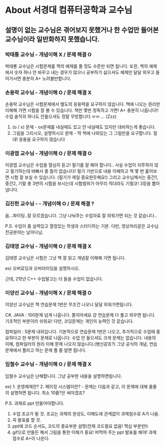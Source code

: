 # About 서경대 컴퓨터공학과 교수님

## 설명이 없는 교수님은 겪어보지 못했거나 한 수업만 들어본 교수님이라 일반화하지 못했습니다.

### 박태룡 교수님 - 개념이해 X / 문제 해결 O
박태룡 교수님은 시험문제를 책의 예제를 풀 정도 수준만 되면 됩니다. 또한, 책의 예제에서 숫자 하나 안 바꾸고 내는 경우가 많으니 공부하기 싫으셔도 예제만 달달 외우고 들어가시면 충분히 A+ 노려볼만합니다.

### 손용락 교수님 - 개념이해 O / 문제 해결 X
손용락 교수님은 시험문제에서 별도의 응용력을 요구하지 않습니다. 책에 나오는 원리만 이해해 가면 시험을 잘 볼 수 있습니다.
책만 몇번 정독하고 가면! A+ 충분히 나옵니다!! 수업 솔직히 하나도 안들으셔도 정말 무방합니다 ㅠㅠ.... (Zzz)
1. (o / x) 문제 - ox문제를 내실때도 있고 안 내실때도 있지만 대비하는게 좋습니다.
2. 그림을 그리시오, 설명하시오 문제 - 딱 책에 나와있는 그 그림만을 요구합니다. 절대! 응용을 요구하지 않습니다

### 이광엽 교수님 - 개념이해 O / 문제 해결 O
이광엽 교수님은 수업을 열심히 듣고! 필기를 잘 해야 합니다.. 사실 수업이 지루하지 않고 필기하는데 바빠서 졸 틈이 없습니다!
필기 기반으로 내용 이해하고 책 몇 번 훑어보면 시험 잘 보실 수 있습니다. (필기가 제일 중요한듯해요!)
그리고 교수님께서는 중간1, 중간2, 기말 총 3번의 시험을 보시는데 시험범위가 아무리 적더라도 기필코! 3장을 뽑아냅니다.

### 김진헌 교수님 - - 개념이해 O / 문제 해결 ?
음...화이팅..잘 모르겠습니다. 그냥 나눠주는 수업자료 잘 외워가면 되는 것 같습니다..

P.S. 수업이 좀 실력있고 열정있는 학생과 스터디하는 기분. 다만, 영상처리같은 교수님 전공분야는 날아다님.

### 김태영 교수님 - 개념이해 O / 문제 해결 X
김태영 교수님은 시험은 그냥 책 잘 읽고 개념잘 이해해 가면 됩니다. 

ex) 오버로딩과 오버라이딩을 설명하시오. 

근데, 2학년 C++ 수업말고는 더 들을 수업이 없습니다. 

### 이양선 교수님 - 개념이해 X / 문제 해결 O
이양선 교수님은 책 연습문제 1번은 무조건 나오니 달달 외워가면됩니다.

C#, JAVA : 100문제 넘게 나옵니다. 쫄지마세요 걍 연습문제 다 풀고 외우면 됩니다. 기초적인 부분이라 쉬워요! 다만, 코딩문제는 개인의 능력인 것 같습니다.

컴파일러 : 5문제 내외입니다. 기본적으로 연습문제 1번은 나오고, 추가적으로 수업때 중요하다고 한 부분이 문제로 나옵니다. 수업 안 들으셔도 크게 문제는 없습니다. 내용의 이해, 컴파일러의 원리 이해 문제 나오지 않습니다.(병신같죠?) 그냥 공식의 개념, 연습 문제에서 풀라고 하는 문제 풀 줄 알면 됩니다.

### 임철수 교수님 - 개념이해 O / 문제 해결 X
임철수 교수님은 난해합니다. 그냥 공부한 내용을 설명하면됩니다.

ex) 1. 운영체제란? 2. 페이징 시스템이란?  - 문제는 다음과 같고, 이 문제에 대해 줄줄히 설명하면 됩니다. 최소 10줄?은 써야겠죠?

P.S. 과제로 ppt 만들어야합니다.
1. 수업 조교가 될 것. 조교는 과제의 완성도, 이해도에 관계없이 과제점수로 A가 나옴.
2. 꼭 발표를 할 것.
3. ppt에 코드 순서도, 코드의 중요부분 설명(전체 코드필요 없음! 핵심 부분만!)
4. gif으로 만들든 해서 그림을 통한 이해가 중요! 떠먹여 주는 ppt 발표를 해야! 과제점수로 A+이 나온다.
